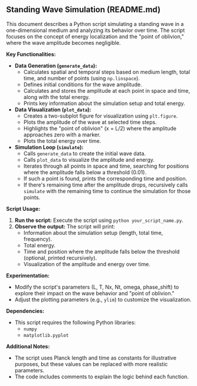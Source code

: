 ## Standing Wave Simulation (README.md)

This document describes a Python script simulating a standing wave in a one-dimensional medium and analyzing its behavior over time. The script focuses on the concept of energy localization and the "point of oblivion," where the wave amplitude becomes negligible.

**Key Functionalities:**

* **Data Generation (`generate_data`):**
    * Calculates spatial and temporal steps based on medium length, total time, and number of points (using `np.linspace`).
    * Defines initial conditions for the wave amplitude.
    * Calculates and stores the amplitude at each point in space and time, along with the total energy.
    * Prints key information about the simulation setup and total energy.
* **Data Visualization (`plot_data`):**
    * Creates a two-subplot figure for visualization using `plt.figure`.
    * Plots the amplitude of the wave at selected time steps.
    * Highlights the "point of oblivion" (x = L/2) where the amplitude approaches zero with a marker.
    * Plots the total energy over time.
* **Simulation Loop (`simulate`):**
    * Calls `generate_data` to create the initial wave data.
    * Calls `plot_data` to visualize the amplitude and energy.
    * Iterates through all points in space and time, searching for positions where the amplitude falls below a threshold (0.01).
    * If such a point is found, prints the corresponding time and position.
    * If there's remaining time after the amplitude drops, recursively calls `simulate` with the remaining time to continue the simulation for those points.

**Script Usage:**

1. **Run the script:** Execute the script using `python your_script_name.py`.
2. **Observe the output:** The script will print:
    * Information about the simulation setup (length, total time, frequency).
    * Total energy.
    * Time and position where the amplitude falls below the threshold (optional, printed recursively).
    * Visualization of the amplitude and energy over time.

**Experimentation:**

* Modify the script's parameters (L, T, Nx, Nt, omega, phase_shift) to explore their impact on the wave behavior and "point of oblivion."
* Adjust the plotting parameters (e.g., `ylim`) to customize the visualization.

**Dependencies:**

* This script requires the following Python libraries:
    * `numpy`
    * `matplotlib.pyplot`

**Additional Notes:**

* The script uses Planck length and time as constants for illustrative purposes, but these values can be replaced with more realistic parameters.
* The code includes comments to explain the logic behind each function.
